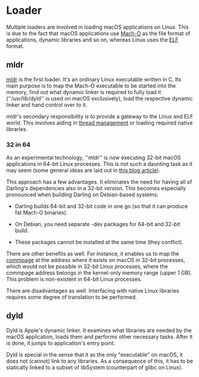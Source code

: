 # Loader

Multiple loaders are involved in loading macOS applications on Linux. This is due to the fact that macOS applications use [Mach-O](https///en.wikipedia.org/wiki/Mach-O) as the file format of applications, dynamic libraries and so on, whereas Linux uses the [ELF](https///en.wikipedia.org/wiki/Executable_and_Linkable_Format) format.

## mldr

[mldr](https///github.com/darlinghq/darling/blob/master/src/startup/mldr.c) is the first loader. It's an ordinary Linux executable written in C. Its main purpose is to map the Mach-O executable to be started into the memory, find out what dynamic linker is required to fully load it (''/usr/lib/dyld'' is used on macOS exclusively), load the respective dynamic linker and hand control over to it.

mldr's secondary responsibility is to provide a gateway to the Linux and ELF world. This involves aiding in [thread management](documentation/thread_implementation) or loading required native libraries.

### 32 in 64

As an experimental technology, ''mldr'' is now executing 32-bit macOS applications in 64-bit Linux processes. This is not such a daunting task as it may seem (some general ideas are laid out in [this blog article](http://blog.dolezel.info/2017/02/running-32-bit-code-in-64-bit-linux.html)).

This approach has a few advantages. It eliminates the need for having all of Darling's dependencies also in a 32-bit version. This becomes especially pronounced when building Darling on Debian-based systems:


*  Darling builds 64-bit and 32-bit code in one go (so that it can produce fat Mach-O binaries).

*  On Debian, you need separate -dev packages for 64-bit and 32-bit build.

*  These packages cannot be installed at the same time (they conflict).

There are other benefits as well. For instance, it enables us to map the [commpage](documentation/commpage) at the address where it exists on macOS in 32-bit processes, which would not be possible in 32-bit Linux processes, where the commpage address belongs in the kernel-only memory range (upper 1 GB). This problem is non-existent in 64-bit Linux processes.

There are disadvantages as well. Interfacing with native Linux libraries requires some degree of translation to be performed.

## dyld

Dyld is Apple's dynamic linker. It examines what libraries are needed by the macOS application, loads them and performs other necessary tasks. After it is done, it jumps to application's entry point.

Dyld is special in the sense that it as the only "executable" on macOS, it does not (cannot) link to any libraries. As a consequence of this, it has to be statically linked to a subset of libSystem (counterpart of glibc on Linux).


